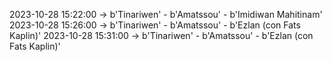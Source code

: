 2023-10-28 15:22:00 -> b'Tinariwen' - b'Amatssou' - b'Imidiwan Mahitinam'
2023-10-28 15:26:00 -> b'Tinariwen' - b'Amatssou' - b'Ezlan (con Fats Kaplin)'
2023-10-28 15:31:00 -> b'Tinariwen' - b'Amatssou' - b'Ezlan (con Fats Kaplin)'

